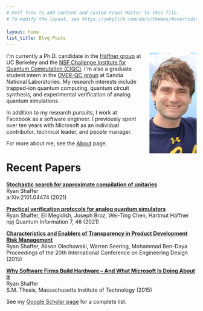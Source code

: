 ```yaml
---
# Feel free to add content and custom Front Matter to this file.
# To modify the layout, see https://jekyllrb.com/docs/themes/#overriding-theme-defaults

layout: home
list_title: Blog Posts
---
```

<img src="/images/portrait.jpg" style="float: right; padding: 0px 0px 20px 20px" width="125" alt="Photo of Ryan Shaffer" />

I'm currently a Ph.D. candidate in the [Häffner group](https://ions.berkeley.edu)
at UC Berkeley and the
[NSF Challenge Institute for Quantum Computation (CIQC)](https://ciqc.berkeley.edu).
I'm also a graduate student intern in the [OVER-QC group](https://overqc.sandia.gov/)
at Sandia National Laboratories.
My research interests include trapped-ion quantum computing, quantum circuit synthesis,
and experimental verification of analog quantum simulations.

In addition to my research pursuits, I work at Facebook as a software engineer.
I previously spent over ten years with Microsoft as an individual contributor,
technical leader, and people manager.

For more about me, see the [About](./about.md) page.

# Recent Papers

[**Stochastic search for approximate compilation of unitaries**](https://arxiv.org/abs/2101.04474)  
Ryan Shaffer  
arXiv:2101.04474 (2021)

[**Practical verification protocols for analog quantum simulators**](https://doi.org/10.1038/s41534-021-00380-8)  
Ryan Shaffer, Eli Megidish, Joseph Broz, Wei-Ting Chen, Hartmut Häffner  
npj Quantum Information 7, 46 (2021)

[**Characteristics and Enablers of Transparency in Product Development Risk Management**](/papers/ICED15_244.pdf)  
Ryan Shaffer, Alison Olechowski, Warren Seering, Mohammad Ben-Daya  
Proceedings of the 20th International Conference on Engineering Design (2015)

[**Why Software Firms Build Hardware – And What Microsoft Is Doing About It**](https://dspace.mit.edu/bitstream/handle/1721.1/100312/932078071-MIT.pdf)  
Ryan Shaffer  
S.M. Thesis, Massachusetts Institute of Technology (2015)

See my [Google Scholar page](https://scholar.google.com/citations?user=SRrFQ-gAAAAJ) for a complete list.
